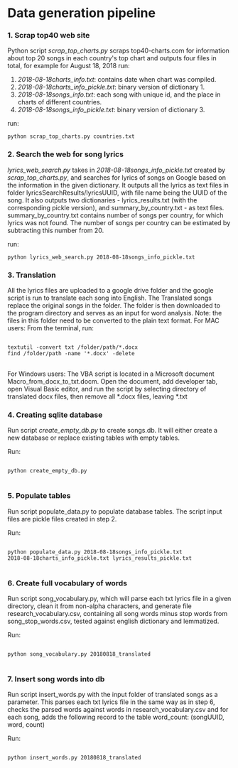 
# Data generation pipeline
### 1. Scrap top40 web site
Python script <em>scrap_top_charts.py</em>
scraps top40-charts.com for information about top 20 songs
in each country's top chart
and outputs four files in total, for example
for August 18, 2018 run:
<ol>
<li><em>2018-08-18charts_info.txt</em>: contains date when chart was compiled.</li>
<li><em>2018-08-18charts_info_pickle.txt</em>: binary version of dictionary 1.</li>
<li><em>2018-08-18songs_info.txt</em>: each song with unique id, and the place in charts of different countries.</li>
<li><em>2018-08-18songs_info_pickle.txt</em>: binary version of dictionary 3.</li>
</ol>

run:
<pre><code>python scrap_top_charts.py countries.txt</code></pre>


### 2. Search the web for song lyrics
<em>lyrics_web_search.py</em> takes
in <em>2018-08-18songs_info_pickle.txt</em> created
by <em>scrap_top_charts.py</em>,
and searches for lyrics of songs on Google
based on the information
in the given dictionary.
It outputs all the lyrics as text files
in folder lyricsSearchResults/lyricsUUID,
with file name being the UUID of the song.
It also outputs two dictionaries - lyrics_results.txt
(with the corresponding pickle version),
and summary_by_country.txt - as text files.
summary_by_country.txt contains number of songs per country,
for which lyrics was not found. The number of songs per country
can be estimated by subtracting this number from 20.

run:
<pre><code>python lyrics_web_search.py 2018-08-18songs_info_pickle.txt</code></pre>


### 3. Translation
All the lyrics files are uploaded to a google drive folder
and the google script is run to translate
each song into English.
The Translated songs replace the original songs in the folder.
The folder is then downloaded to the program directory and
serves as an input for word analysis.
Note: the files in this folder need to be converted to the plain text format.
For MAC users: From the terminal, run:
<pre>
<code>
textutil -convert txt /folder/path/*.docx
find /folder/path -name '*.docx' -delete
</code>
</pre>
For Windows users: The VBA script is located in a Microsoft document
Macro_from_docx_to_txt.docm. Open the document,
add developer tab, open Visual Basic editor,
and run the script by selecting directory of translated docx files,
then remove all *.docx files, leaving *.txt


### 4. Creating sqlite database

Run script <em>create_empty_db.py</em> to create songs.db.
It will either create a new database or replace
existing tables with empty tables.

Run:
<pre>
<code>
python create_empty_db.py
</code>
</pre>


### 5. Populate tables

Run script populate_data.py to populate database
tables. The script input files are pickle files
created in step 2.

Run:
<pre>
<code>
python populate_data.py 2018-08-18songs_info_pickle.txt
2018-08-18charts_info_pickle.txt lyrics_results_pickle.txt
</code>
</pre>


### 6. Create full vocabulary of words
Run script song_vocabulary.py, which will
parse each txt lyrics file in a given directory, clean it from non-alpha
characters, and generate file research_vocabulary.csv,
containing all song words minus stop words from song_stop_words.csv,
tested against english dictionary and lemmatized.

Run:
<pre>
<code>
python song_vocabulary.py 20180818_translated
</code>
</pre>


### 7. Insert song words into db
Run script insert_words.py with the input folder of translated songs as a parameter.
This parses each txt lyrics file in the same way as in step 6,
checks the parsed words against words in research_vocabulary.csv
and for each song, adds the following record to
the table word_count: (songUUID, word, count)

Run:
<pre>
<code>
python insert_words.py 20180818_translated
</pre>
</code>